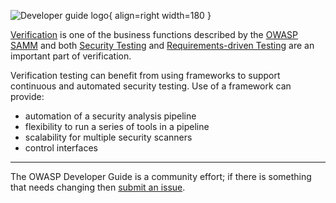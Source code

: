 ![Developer guide logo](../../../assets/images/dg_logo_bbd.png "OWASP Developer Guide"){ align=right width=180 }

[Verification][sammv] is one of the business functions described by the [OWASP SAMM][samm]
and both [Security Testing][sammvst] and [Requirements-driven Testing][sammvrt] are an important part of verification.

Verification testing can benefit from using frameworks to support continuous and automated security testing.
Use of a framework can provide:

* automation of a security analysis pipeline
* flexibility to run a series of tools in a pipeline
* scalability for multiple security scanners
* control interfaces

----

The OWASP Developer Guide is a community effort; if there is something that needs changing then [submit an issue][issue0830].

[issue0830]: https://github.com/OWASP/DevGuide/issues/new?labels=enhancement&template=request.md&title=Update:%2006-verification/03-frameworks/00-toc
[samm]: https://owaspsamm.org/about/
[sammv]: https://owaspsamm.org/model/verification/
[sammvrt]: https://owaspsamm.org/model/verification/requirements-driven-testing/
[sammvst]: https://owaspsamm.org/model/verification/security-testing/
